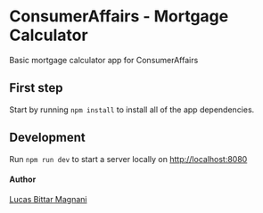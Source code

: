 # ConsumerAffairs - Mortgage Calculator
Basic mortgage calculator app for ConsumerAffairs

## First step
Start by running ``` npm install ``` to install all of the app dependencies.

## Development
Run ``` npm run dev ``` to start a server locally on [http://localhost:8080](http://localhost:8080)

#### Author
[Lucas Bittar Magnani](https://lucasbittar.rocks)

